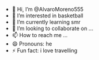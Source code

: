 - 👋 Hi, I’m @AlvaroMoreno555
- 👀 I’m interested in basketball
- 🌱 I’m currently learning smr
- 💞️ I’m looking to collaborate on ...
- 📫 How to reach me ...
- 😄 Pronouns: he
- ⚡ Fun fact: i love travelling

<!---
AlvaroMoreno555/AlvaroMoreno555 is a ✨ special ✨ repository because its `README.md` (this file) appears on your GitHub profile.
You can click the Preview link to take a look at your changes.
--->
